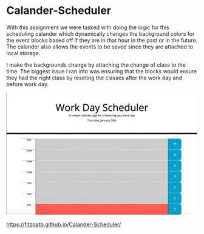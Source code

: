 # Calander-Scheduler
With this assignment we were tasked with doing the logic for this scheduling calander which dynamically changes the background colors for the event blocks based off if they are in that hour in the past or in the future. The calander also allows the events to be saved since they are attached to local storage.

I make the backgrounds change by attaching the change of class to the time. The biggest issue I ran into was ensuring that the blocks would ensure they had the right class by reseting the classes after the work day and before work day.

![screen-gif](./assets/calander.gif)

https://fitzpatb.github.io/Calander-Scheduler/
